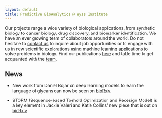 ```yaml
---
layout: default
title: Predictive BioAnalytics @ Wyss Institute
---
```


Our projects range a wide variety of biological applications, from synthetic biology to cancer biology, drug discovery, and biomarker identification. We have an ever growing team of collaborators around the world. Do not hesitate to [contact us](mailto:midas@wyss.harvard.edu) to inquire about job opportunities or to engage with us in new scientific explorations using machine learning applications to solve problems in biology. Find our publications [here](pubs.md) and takle time to get acquainted with the [team](people.md).



## News

- New work from Daniel Bojar on deep learning models to learn the language of glycans can now be seen on [bioRxiv](https://www.biorxiv.org/content/10.1101/2020.01.10.902114v1).

- STORM (Sequence-based Toehold Optimization and Redesign Model) is a key element in Jackie Valeri and Katie Collins' new piece that is out on [bioRxiv](https://www.biorxiv.org/content/10.1101/870055v1)